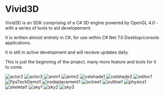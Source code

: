 # Vivid3D
Vivid3D is an SDK comprising of a C# 3D engine powered by OpenGL 4.0 - with a series of tools to aid developement.

It is written almost entirely in C#, for use within C# Net 7.0 Desktop/console applications.

It is still in active development and will recieve updates daily.

This is just the beginning of the project, many more feature and tools for it to come.

![actor2](https://github.com/starsigndev/Vivid3D/assets/129375387/7375f482-4d6f-4d5a-8022-6d820537f0d9)
![actor3](https://github.com/starsigndev/Vivid3D/assets/129375387/1a979fa9-40ec-4cff-95bb-1a48faeacbe9)
![anim1](https://github.com/starsigndev/Vivid3D/assets/129375387/e2f2f399-db33-4010-afaa-9343aa49d7b3)
![anim2](https://github.com/starsigndev/Vivid3D/assets/129375387/7c181664-dcab-475a-b034-130e1cfa904c)
![celshade1](https://github.com/starsigndev/Vivid3D/assets/129375387/197eb45a-cd24-415c-9f63-d42066fcfbdc)
![celshade2](https://github.com/starsigndev/Vivid3D/assets/129375387/8c6ba462-a3c9-4306-a938-699aad61a54e)
![editor1](https://github.com/starsigndev/Vivid3D/assets/129375387/851a4328-c0b6-43ff-870c-cc04cea96847)
![FpsTechDemo1](https://github.com/starsigndev/Vivid3D/assets/129375387/efa1764b-8e0a-49dc-8d94-f0df6d42f5be)
![nodeplacement1](https://github.com/starsigndev/Vivid3D/assets/129375387/5ea48796-6b6c-40f9-b3d1-c586983372a4)
![octree1](https://github.com/starsigndev/Vivid3D/assets/129375387/5dc27984-fa32-49dc-be02-08e881f1bee2)
![outline1](https://github.com/starsigndev/Vivid3D/assets/129375387/24449ddf-b299-468a-9061-115f9931c083)
![physics1](https://github.com/starsigndev/Vivid3D/assets/129375387/2fc0053a-82f9-4e02-858c-4b7ca9ed2ba4)
![skeletal1](https://github.com/starsigndev/Vivid3D/assets/129375387/cb19ef42-c801-4f68-8b41-50c08a47d6af)
![sky1](https://github.com/starsigndev/Vivid3D/assets/129375387/a1bed96f-5473-43e6-8783-65be29e6c4b9)
![sky2](https://github.com/starsigndev/Vivid3D/assets/129375387/1fdb46c1-db0c-4138-8e5f-c68d2d004e42)
![sky3](https://github.com/starsigndev/Vivid3D/assets/129375387/8d2bfed4-3dcc-40de-aff4-8ea5a234cdab)
